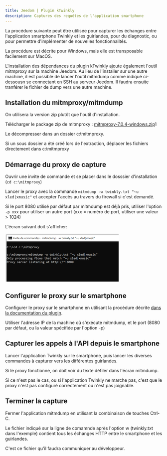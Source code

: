 ```yaml
---
title: Jeedom | Plugin kTwinkly
description: Captures des requêtes de l'application smartphone
---
```


La procédure suivante peut être utilisée pour capturer les échanges entre l'application smartphone Twinkly et les guirlandes, pour du diagnostic, ou pour permettre d'implémenter de nouvelles fonctionnalités.

La procédure est décrite pour Windows, mais elle est transposable facilement sur MacOS.

L'installation des dépendances du plugin kTwinkly ajoute également l'outil mitmproxy sur la machine Jeedom. Au lieu de l'installer sur une autre machine, il est possible de lancer l'outil mitmdump comme indiqué ci-dessousn se connectant en SSH au serveur Jeedom. 
Il faudra ensuite tranférer le fichier de dump vers une autre machine.

## Installation du mitmproxy/mitmdump

On utilisera la version zip plutôt que l'outil d'installation.

Télécharger le package zip de mitmproxy : [mitmproxy-7.0.4-windows.zip](https://snapshots.mitmproxy.org/7.0.4/mitmproxy-7.0.4-windows.zip)1

Le décompresser dans un dossier c:\mitmproxy.

Si un sous dossier a été créé lors de l'extraction, déplacer les fichiers directement dans c:\mitmproxy

## Démarrage du proxy de capture

Ouvrir une invite de commande et se placer dans le dosssier d'installation (```cd c:\mitmproxy```)

Lancer le proxy avec la commande ```mitmdump -w twinkly.txt "~u xled|xmusic"``` et accepter l'accès au travers du firewall si c'est demandé.

Si le port 8080 utilisé par défaut par mitmdump est déjà pris, utiliser l'option ```-p xxx``` pour utiliser un autre port (xxx = numéro de port, utiliser une valeur > 1024)

L'écran suivant doit s'afficher:

<img src="../images/mitmdump_window.png" style="zoom:50%;" />

## Configurer le proxy sur le smartphone

Configurer le proxy sur le smartphone en utilisant la procédure décrite [dans la documentation du plugin](https://kimagurefr.github.io/jeedom_docs/kTwinkly/fr_FR/#etape-3---configuration-du-smartphone-sur-des-mobiles-apple).

Utiliser l'adresse IP de la machine où s'exécute mitmdump, et le port (8080 par défaut, ou la valeur spécifiée par l'option -p)

## Capturer les appels à l'API depuis le smartphone

Lancer l'application Twinkly sur le smartphone, puis lancer les diverses commandes à capturer vers les différentes guirlandes.

Si le proxy fonctionne, on doit voir du texte défiler dans l'écran mitmdump.

Si ce n'est pas le cas, ou si l'application Twinkly ne marche pas, c'est que le proxy n'est pas configuré correctement ou n'est pas joignable.

## Terminer la capture

Fermer l'application mitmdump en utilisant la combinaison de touches Ctrl-C.

Le fichier indiqué sur la ligne de comamnde après l'option w (twinkly.txt dans l'exemple) contient tous les échanges HTTP entre le smartphone et les guirlandes.

C'est ce fichier qu'il faudra communiquer au développeur.


